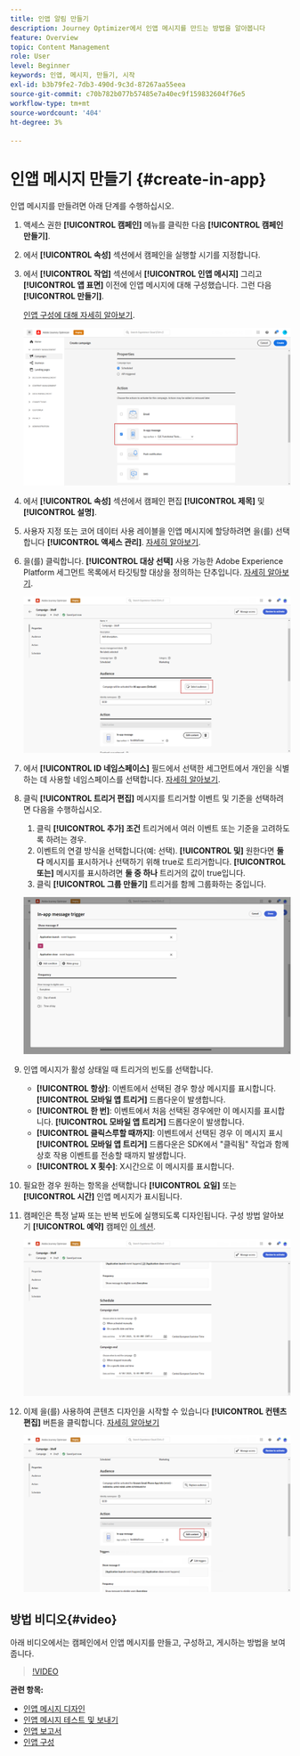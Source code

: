 ```yaml
---
title: 인앱 알림 만들기
description: Journey Optimizer에서 인앱 메시지를 만드는 방법을 알아봅니다
feature: Overview
topic: Content Management
role: User
level: Beginner
keywords: 인앱, 메시지, 만들기, 시작
exl-id: b3b79fe2-7db3-490d-9c3d-87267aa55eea
source-git-commit: c70b782b077b57485e7a40ec9f159832604f76e5
workflow-type: tm+mt
source-wordcount: '404'
ht-degree: 3%

---
```


# 인앱 메시지 만들기  {#create-in-app}

인앱 메시지를 만들려면 아래 단계를 수행하십시오.

1. 액세스 권한 **[!UICONTROL 캠페인]** 메뉴를 클릭한 다음 **[!UICONTROL 캠페인 만들기]**.

1. 에서 **[!UICONTROL 속성]** 섹션에서 캠페인을 실행할 시기를 지정합니다.

1. 에서 **[!UICONTROL 작업]** 섹션에서 **[!UICONTROL 인앱 메시지]** 그리고 **[!UICONTROL 앱 표면]** 이전에 인앱 메시지에 대해 구성했습니다. 그런 다음 **[!UICONTROL 만들기]**.

   [인앱 구성에 대해 자세히 알아보기](inapp-configuration.md).

   ![](assets/in_app_create_1.png)

1. 에서 **[!UICONTROL 속성]** 섹션에서 캠페인 편집 **[!UICONTROL 제목]** 및 **[!UICONTROL 설명]**.

1. 사용자 지정 또는 코어 데이터 사용 레이블을 인앱 메시지에 할당하려면 을(를) 선택합니다 **[!UICONTROL 액세스 관리]**. [자세히 알아보기](../administration/object-based-access.md).

1. 을(를) 클릭합니다. **[!UICONTROL 대상 선택]** 사용 가능한 Adobe Experience Platform 세그먼트 목록에서 타깃팅할 대상을 정의하는 단추입니다. [자세히 알아보기](../segment/about-segments.md).

   ![](assets/in_app_create_2.png)

1. 에서 **[!UICONTROL ID 네임스페이스]** 필드에서 선택한 세그먼트에서 개인을 식별하는 데 사용할 네임스페이스를 선택합니다. [자세히 알아보기](../event/about-creating.md#select-the-namespace).

1. 클릭 **[!UICONTROL 트리거 편집]** 메시지를 트리거할 이벤트 및 기준을 선택하려면 다음을 수행하십시오.

   1. 클릭 **[!UICONTROL 추가] 조건** 트리거에서 여러 이벤트 또는 기준을 고려하도록 하려는 경우.
   1. 이벤트의 연결 방식을 선택합니다(예: 선택). **[!UICONTROL 및]** 원한다면 **둘 다** 메시지를 표시하거나 선택하기 위해 true로 트리거합니다. **[!UICONTROL 또는]** 메시지를 표시하려면 **둘 중 하나** 트리거의 값이 true입니다.
   1. 클릭 **[!UICONTROL 그룹 만들기]** 트리거를 함께 그룹화하는 중입니다.

   ![](assets/in_app_create_3.png)

1. 인앱 메시지가 활성 상태일 때 트리거의 빈도를 선택합니다.

   * **[!UICONTROL 항상]**: 이벤트에서 선택된 경우 항상 메시지를 표시합니다. **[!UICONTROL 모바일 앱 트리거]** 드롭다운이 발생합니다.
   * **[!UICONTROL 한 번]**: 이벤트에서 처음 선택된 경우에만 이 메시지를 표시합니다. **[!UICONTROL 모바일 앱 트리거]** 드롭다운이 발생합니다.
   * **[!UICONTROL 클릭스루할 때까지]**: 이벤트에서 선택된 경우 이 메시지 표시 **[!UICONTROL 모바일 앱 트리거]** 드롭다운은 SDK에서 &quot;클릭됨&quot; 작업과 함께 상호 작용 이벤트를 전송할 때까지 발생합니다.
   * **[!UICONTROL X 횟수]**: X시간으로 이 메시지를 표시합니다.

1. 필요한 경우 원하는 항목을 선택합니다 **[!UICONTROL 요일]** 또는 **[!UICONTROL 시간]** 인앱 메시지가 표시됩니다.

1. 캠페인은 특정 날짜 또는 반복 빈도에 실행되도록 디자인됩니다. 구성 방법 알아보기 **[!UICONTROL 예약]** 캠페인 [이 섹션](../campaigns/create-campaign.md#schedule).

   ![](assets/in-app-schedule.png)

1. 이제 을(를) 사용하여 콘텐츠 디자인을 시작할 수 있습니다 **[!UICONTROL 컨텐츠 편집]** 버튼을 클릭합니다. [자세히 알아보기](design-in-app.md)

   ![](assets/in_app_create_4.png)


## 방법 비디오{#video}

아래 비디오에서는 캠페인에서 인앱 메시지를 만들고, 구성하고, 게시하는 방법을 보여줍니다.

>[!VIDEO](https://video.tv.adobe.com/v/3410430?quality=12&learn=on)


**관련 항목:**

* [인앱 메시지 디자인](design-in-app.md)
* [인앱 메시지 테스트 및 보내기](send-in-app.md)
* [인앱 보고서 ](../reports/campaign-global-report.md#inapp-report)
* [인앱 구성](inapp-configuration.md)
